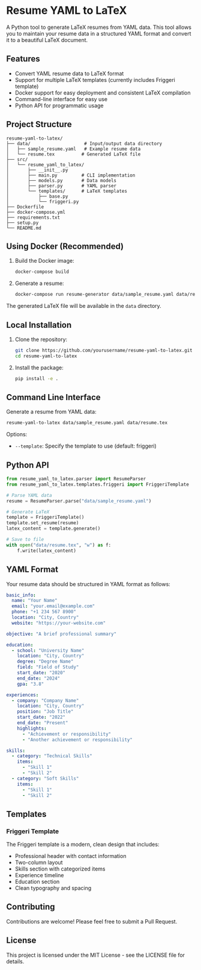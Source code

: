 # Resume YAML to LaTeX

A Python tool to generate LaTeX resumes from YAML data. This tool allows you to maintain your resume data in a structured YAML format and convert it to a beautiful LaTeX document.

## Features

- Convert YAML resume data to LaTeX format
- Support for multiple LaTeX templates (currently includes Friggeri template)
- Docker support for easy deployment and consistent LaTeX compilation
- Command-line interface for easy use
- Python API for programmatic usage

## Project Structure

```
resume-yaml-to-latex/
├── data/                    # Input/output data directory
│   ├── sample_resume.yaml   # Example resume data
│   └── resume.tex          # Generated LaTeX file
├── src/
│   └── resume_yaml_to_latex/
│       ├── __init__.py
│       ├── main.py         # CLI implementation
│       ├── models.py       # Data models
│       ├── parser.py       # YAML parser
│       └── templates/      # LaTeX templates
│           ├── base.py
│           └── friggeri.py
├── Dockerfile
├── docker-compose.yml
├── requirements.txt
├── setup.py
└── README.md
```

## Using Docker (Recommended)

1. Build the Docker image:
   ```bash
   docker-compose build
   ```

2. Generate a resume:
   ```bash
   docker-compose run resume-generator data/sample_resume.yaml data/resume.tex
   ```

The generated LaTeX file will be available in the `data` directory.

## Local Installation

1. Clone the repository:
   ```bash
   git clone https://github.com/yourusername/resume-yaml-to-latex.git
   cd resume-yaml-to-latex
   ```

2. Install the package:
   ```bash
   pip install -e .
   ```

## Command Line Interface

Generate a resume from YAML data:

```bash
resume-yaml-to-latex data/sample_resume.yaml data/resume.tex
```

Options:
- `--template`: Specify the template to use (default: friggeri)

## Python API

```python
from resume_yaml_to_latex.parser import ResumeParser
from resume_yaml_to_latex.templates.friggeri import FriggeriTemplate

# Parse YAML data
resume = ResumeParser.parse("data/sample_resume.yaml")

# Generate LaTeX
template = FriggeriTemplate()
template.set_resume(resume)
latex_content = template.generate()

# Save to file
with open("data/resume.tex", "w") as f:
    f.write(latex_content)
```

## YAML Format

Your resume data should be structured in YAML format as follows:

```yaml
basic_info:
  name: "Your Name"
  email: "your.email@example.com"
  phone: "+1 234 567 8900"
  location: "City, Country"
  website: "https://your-website.com"

objective: "A brief professional summary"

education:
  - school: "University Name"
    location: "City, Country"
    degree: "Degree Name"
    field: "Field of Study"
    start_date: "2020"
    end_date: "2024"
    gpa: "3.8"

experiences:
  - company: "Company Name"
    location: "City, Country"
    position: "Job Title"
    start_date: "2022"
    end_date: "Present"
    highlights:
      - "Achievement or responsibility"
      - "Another achievement or responsibility"

skills:
  - category: "Technical Skills"
    items:
      - "Skill 1"
      - "Skill 2"
  - category: "Soft Skills"
    items:
      - "Skill 1"
      - "Skill 2"
```

## Templates

### Friggeri Template

The Friggeri template is a modern, clean design that includes:
- Professional header with contact information
- Two-column layout
- Skills section with categorized items
- Experience timeline
- Education section
- Clean typography and spacing

## Contributing

Contributions are welcome! Please feel free to submit a Pull Request.

## License

This project is licensed under the MIT License - see the LICENSE file for details. 